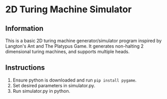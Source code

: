 # 2D Turing Machine Simulator
## Information
This is a basic 2D turing machine generator/simulator program inspired by Langton's Ant and The Platypus Game. It generates non-halting 2 dimensional turing machines, and supports multiple heads.
## Instructions
1. Ensure python is downloaded and run ```pip install pygame```.
2. Set desired parameters in simulator.py.
3. Run simulator.py in python.
